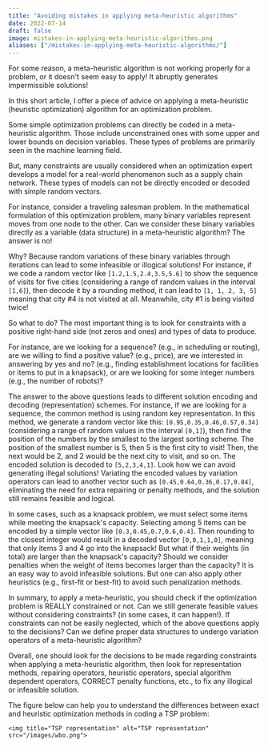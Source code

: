 ```yaml
---
title: "Avoiding mistakes in applying meta-heuristic algorithms"
date: 2022-07-14
draft: false
image: mistakes-in-applying-meta-heuristic-algorithms.png
aliases: ["/mistakes-in-applying-meta-heuristic-algorithms/"]
---
```

For some reason, a meta-heuristic algorithm is not working properly for a problem, or it doesn't seem easy to apply! It abruptly generates impermissible solutions!

In this short article, I offer a piece of advice on applying a meta-heuristic (heuristic optimization) algorithm for an optimization problem.

Some simple optimization problems can directly be coded in a meta-heuristic algorithm. Those include unconstrained ones with some upper and lower bounds on decision variables. These types of problems are primarily seen in the machine learning field.

But, many constraints are usually considered when an optimization expert develops a model for a real-world phenomenon such as a supply chain network. These types of models can not be directly encoded or decoded with simple random vectors.

For instance, consider a traveling salesman problem. In the mathematical formulation of this optimization problem, many binary variables represent moves from one node to the other. Can we consider these binary variables directly as a variable (data structure) in a meta-heuristic algorithm? The answer is no!

Why? Because random variations of these binary variables through iterations can lead to some infeasible or illogical solutions! For instance, if we code a random vector like `[1.2,1.5,2.4,3.5,5.6]` to show the sequence of visits for five cities (considering a range of random values in the interval `[1,6]`), then decode it by a rounding method, it can lead to `[1, 1, 2, 3, 5]` meaning that city #4 is not visited at all. Meanwhile, city #1 is being visited twice!

So what to do? The most important thing is to look for constraints with a positive right-hand side (not zeros and ones) and types of data to produce.

For instance, are we looking for a sequence? (e.g., in scheduling or routing), are we willing to find a positive value? (e.g., price), are we interested in answering by yes and no? (e.g., finding establishment locations for facilities or items to put in a knapsack), or are we looking for some integer numbers (e.g., the number of robots)?

The answer to the above questions leads to different solution encoding and decoding (representation) schemes. For instance, if we are looking for a sequence, the common method is using random key representation. In this method, we generate a random vector like this: `[0.95,0.35,0.46,0.57,0.34]` (considering a range of random values in the interval `[0,1]`), then find the position of the numbers by the smallest to the largest sorting scheme. The position of the smallest number is 5, then 5 is the first city to visit! Then, the next would be 2, and 2 would be the next city to visit, and so on. The encoded solution is decoded to `[5,2,3,4,1]`. Look how we can avoid generating illegal solutions! Variating the encoded values by variation operators can lead to another vector such as `[0.45,0.64,0.36,0.17,0.84]`, eliminating the need for extra repairing or penalty methods, and the solution still remains feasible and logical.

In some cases, such as a knapsack problem, we must select some items while meeting the knapsack's capacity. Selecting among 5 items can be encoded by a simple vector like `[0.3,0.45,0.7,0.6,0.4]`. Then rounding to the closest integer would result in a decoded vector `[0,0,1,1,0]`, meaning that only items 3 and 4 go into the knapsack! But what if their weights (in total) are larger than the knapsack's capacity? Should we consider penalties when the weight of items becomes larger than the capacity? It is an easy way to avoid infeasible solutions. But one can also apply other heuristics (e.g., first-fit or best-fit) to avoid such penalization methods.

In summary, to apply a meta-heuristic, you should check if the optimization problem is REALLY constrained or not. Can we still generate feasible values without considering constraints? (in some cases, it can happen!). If constraints can not be easily neglected, which of the above questions apply to the decisions? Can we define proper data structures to undergo variation operators of a meta-heuristic algorithm?

Overall, one should look for the decisions to be made regarding constraints when applying a meta-heuristic algorithm, then look for representation methods, repairing operators, heuristic operators, special algorithm dependent operators, CORRECT penalty functions, etc., to fix any illogical or infeasible solution.

The figure below can help you to understand the differences between exact and heuristic optimization methods in coding a TSP problem:

`<img title="TSP representation" alt="TSP representation" src="/images/wbo.png">`
